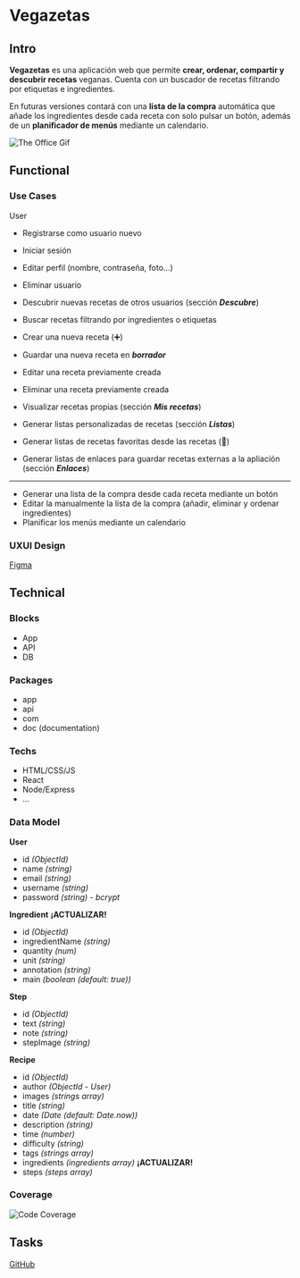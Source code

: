 # Vegazetas

## Intro

**Vegazetas** es una aplicación web que permite **crear, ordenar, compartir y descubrir recetas** veganas. Cuenta con un buscador de recetas filtrando por etiquetas e ingredientes.

En futuras versiones contará con una **lista de la compra** automática que añade los ingredientes desde cada receta con solo pulsar un botón, además de un **planificador de menús** mediante un calendario.

![The Office Gif](https://media3.giphy.com/media/v1.Y2lkPTc5MGI3NjExZjd0ZGh0czA0MHJ3aTFlaDhmcjBtMmtsMjM4eWh6dHNsdTBwN296ZyZlcD12MV9pbnRlcm5hbF9naWZfYnlfaWQmY3Q9Zw/hKyroc5P7axuU/giphy.webp)


## Functional

### Use Cases

User

- Registrarse como usuario nuevo
- Iniciar sesión
- Editar perfil (nombre, contraseña, foto...)
- Eliminar usuario

- Descubrir nuevas recetas de otros usuarios (sección ***Descubre***)
- Buscar recetas filtrando por ingredientes o etiquetas
- Crear una nueva receta (➕)
- Guardar una nueva receta en ***borrador***
- Editar una receta previamente creada
- Eliminar una receta previamente creada
- Visualizar recetas propias (sección ***Mis recetas***)
- Generar listas personalizadas de recetas (sección ***Listas***)
- Generar listas de recetas favoritas desde las recetas (🩷)
- Generar listas de enlaces para guardar recetas externas a la apliación (sección ***Enlaces***)

---

- Generar una lista de la compra desde cada receta mediante un botón
- Editar la manualmente la lista de la compra (añadir, eliminar y ordenar ingredientes)
- Planificar los menús mediante un calendario

### UXUI Design

[Figma](https://www.figma.com/proto/wJ7OQyaNcJneXTPpf4jx6X/Vegazetas?node-id=15-54&p=f&t=RmO05IfsXMPjmZim-1&scaling=scale-down&content-scaling=fixed&page-id=0%3A1&starting-point-node-id=15%3A54)


## Technical

### Blocks

- App
- API
- DB

### Packages

- app
- api
- com
- doc (documentation)

### Techs

- HTML/CSS/JS
- React
- Node/Express
- ...

### Data Model

**User**
- id *(ObjectId)*
- name *(string)*
- email *(string)*
- username *(string)*
- password *(string) - bcrypt*

**Ingredient** **¡ACTUALIZAR!**
- id *(ObjectId)*
- ingredientName *(string)*
- quantity *(num)*
- unit *(string)*
- annotation *(string)*
- main *(boolean (default: true))*

**Step**
- id *(ObjectId)*
- text *(string)*
- note *(string)*
- stepImage *(string)* 

**Recipe**
- id *(ObjectId)*
- author *(ObjectId - User)*
- images *(strings array)*
- title *(string)*
- date *(Date (default: Date.now))*
- description *(string)*
- time *(number)*
- difficulty *(string)*
- tags *(strings array)*
- ingredients *(ingredients array)* **¡ACTUALIZAR!**
- steps *(steps array)*
 

### Coverage

![Code Coverage](https://wac-cdn.atlassian.com/dam/jcr:f29e7890-4a7a-4590-bc8b-c4c775ec301d/CDmicro-600x338-retina2x-A_11-58-7.png?cdnVersion=2491)


## Tasks

[GitHub](https://github.com/b00tc4mp/isdi-parttime-202410/issues/45)